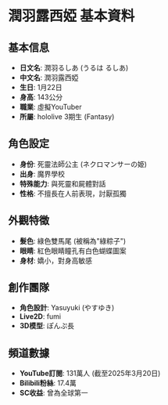 # 潤羽露西婭 基本資料

## 基本信息
- **日文名**: 潤羽るしあ (うるは るしあ)
- **中文名**: 潤羽露西婭
- **生日**: 1月22日
- **身高**: 143公分
- **職業**: 虛擬YouTuber
- **所屬**: hololive 3期生 (Fantasy)

## 角色設定
- **身份**: 死靈法師公主 (ネクロマンサーの姫)
- **出身**: 魔界學校
- **特殊能力**: 與死靈和屍體對話
- **性格**: 不擅長在人前表現，討厭孤獨

## 外觀特徵
- **髮色**: 綠色雙馬尾 (被稱為"綠粽子")
- **眼睛**: 紅色眼睛瞳孔有白色蝴蝶圖案
- **身材**: 嬌小，對身高敏感

## 創作團隊
- **角色設計**: Yasuyuki (やすゆき)
- **Live2D**: fumi
- **3D模型**: ぽんぷ長

## 頻道數據
- **YouTube訂閱**: 131萬人 (截至2025年3月20日)
- **Bilibili粉絲**: 17.4萬
- **SC收益**: 曾為全球第一